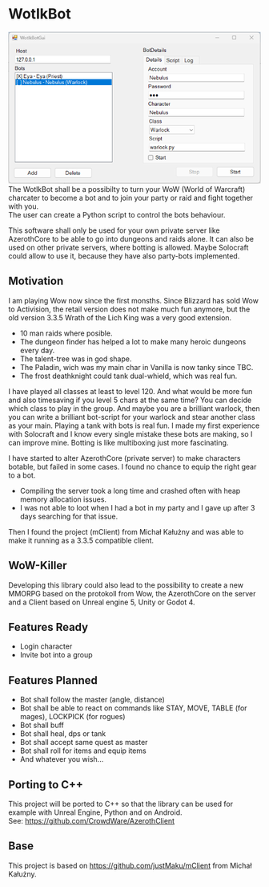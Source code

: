 # WotlkBot
![](https://raw.githubusercontent.com/Artanidos/WotlkBot/master/Gui/screen.png)  
The WotlkBot shall be a possibilty to turn your WoW (World of Warcraft) charcater to become a bot and to join your party or raid and fight together with you.  
The user can create a Python script to control the bots behaviour.

This software shall only be used for your own private server like AzerothCore to be able to go into dungeons and raids alone.
It can also be used on other private servers, where botting is allowed. Maybe Solocraft could allow to use it, because they have also party-bots implemented.

## Motivation
I am playing Wow now since the first monsths. Since Blizzard has sold Wow to Activision, the retail version does not make much fun anymore, but the old version 3.3.5 Wrath of the Lich King was a very good extension.  
- 10 man raids where posible.  
- The dungeon finder has helped a lot to make many heroic dungeons every day.  
- The talent-tree was in god shape.  
- The Paladin, wich was my main char in Vanilla is now tanky since TBC.  
- The frost deathknight could tank dual-whield, which was real fun.  

I have played all classes at least to level 120. And what would be more fun and also timesaving if you level 5 chars at the same time?
You can decide which class to play in the group. And maybe you are a brilliant warlock, then you can write a brilliant bot-script for your warlock and stear another class as your main. Playing a tank with bots is real fun. I made my first experience with Solocraft and I know every single mistake these bots are making, so I can improve mine.
Botting is like multiboxing just more fascinating.

I have started to alter AzerothCore (private server) to make characters botable, but failed in some cases. I found no chance to equip the right gear to a bot.  
- Compiling the server took a long time and crashed often with heap memory allocation issues.  
- I was not able to loot when I had a bot in my party and I gave up after 3 days searching for that issue.  
 
Then I found the project (mClient) from Michał Kałużny and was able to make it running as a 3.3.5 compatible client.

## WoW-Killer
Developing this library could also lead to the possibility to create a new MMORPG based on the protokoll from Wow, the AzerothCore on the server and a Client based on Unreal engine 5, Unity or Godot 4. 

## Features Ready
- Login character
- Invite bot into a group

## Features Planned
- Bot shall follow the master (angle, distance)
- Bot shall be able to react on commands like STAY, MOVE, TABLE (for mages), LOCKPICK (for rogues)
- Bot shall buff
- Bot shall heal, dps or tank
- Bot shall accept same quest as master
- Bot shall roll for items and equip items
- And whatever you wish...

## Porting to C++
This project will be ported to C++ so that the library can be used for example with Unreal Engine, Python and on Android.   
See: https://github.com/CrowdWare/AzerothClient

## Base
This project is based on https://github.com/justMaku/mClient from Michał Kałużny.

